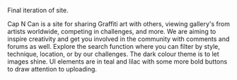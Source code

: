 Final iteration of site.

Cap N Can is a site for sharing Graffiti art with others, viewing gallery's from artists worldwide, competing in challenges, and more. 
We are aiming to inspire creativity and get you involved in the community with comments and forums as well. 
Explore the search function where you can filter by style, technique, location, or by our challenges. 
The dark colour theme is to let images shine. UI elements are in teal and lilac with some more bold buttons to draw attention to uploading.
